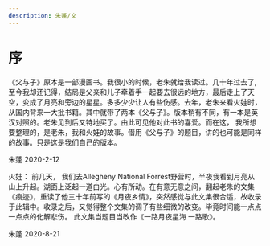 ```yaml
---
description: 朱蓬/文
---
```


# 序

《父与子》原本是一部漫画书。我很小的时候，老朱就给我读过。几十年过去了, 至今我却还记得，结局是父亲和儿子牵着手一起要去很远的地方，最后走上了天空，变成了月亮和旁边的星星。多多少少让人有些伤感。去年，老朱来看火娃时，从国内背来一大批书籍。其中就带了两本《父与子》。版本稍有不同，有一本是英汉对照的。老朱见到后又特地买了。由此可见他对此书的喜爱。而在这， 我所想要整理的，是老朱，我和火娃的故事。借用《父与子》的题目，讲的也可能是同样的故事。只是这是我们自己的版本。

朱蓬 2020-2-12



火娃： 前几天， 我们去Allegheny National Forrest野营时，半夜我看到月亮从山上升起。湖面上泛起一道白光。心有所动。在有意无意之间，翻起老朱的文集《痕迹》，重读了他三十年前写的《月夜乡情》，突然感觉与此文集很合适，故收录于此辑中。收录之后，又觉得整个文集的调子有些细微的改变。毕竟时间能一点点 一点点的化解悲伤。 此文集当题目当改作《一路月夜星海 一路歌》。

朱蓬 2020-8-21

 

